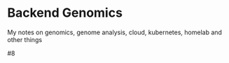 # Backend Genomics 
My notes on genomics, genome analysis, cloud, kubernetes, homelab and other things

#8
